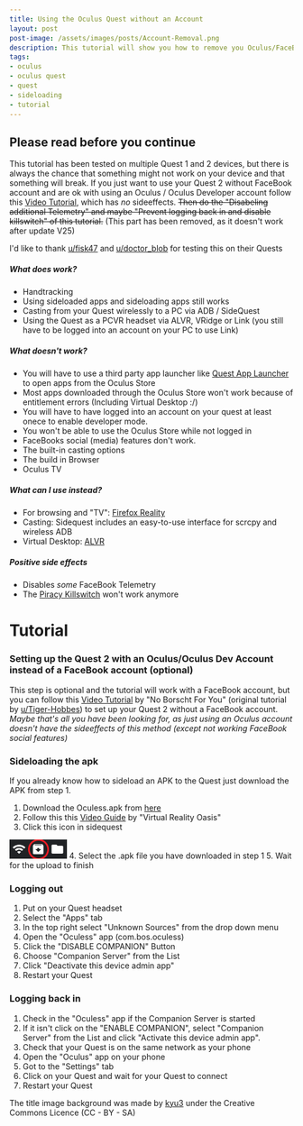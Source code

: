 ```yaml
---
title: Using the Oculus Quest without an Account
layout: post
post-image: /assets/images/posts/Account-Removal.png
description: This tutorial will show you how to remove you Oculus/FaceBook account from your quest
tags:
- oculus
- oculus quest
- quest
- sideloading
- tutorial
---
```


## Please read before you continue
This tutorial has been tested on multiple Quest 1 and 2 devices, but there is always the chance that something might not work on your device and that something will break. If you just want to use your Quest 2 without FaceBook account and are ok with using an Oculus / Oculus Developer account follow this [Video Tutorial](https://www.youtube.com/watch?v=5cyijb7CJZU), which has *no* sideeffects. ~~Then do the "Disabeling additional Telemetry" and maybe "Prevent logging back in and disable killswitch" of this tutorial.~~ (This part has been removed, as it doesn't work after update V25)

I'd like to thank [u/fisk47](https://www.reddit.com/user/fisk47) and [u/doctor_blob](https://www.reddit.com/user/doctor_blob) for testing this on their Quests

##### What does work?
- Handtracking
- Using sideloaded apps and sideloading apps still works
- Casting from your Quest wirelessly to a PC via ADB / SideQuest
- Using the Quest as a PCVR headset via ALVR, VRidge or Link (you still have to be logged into an account on your PC to use Link)

##### What doesn't work?
- You will have to use a third party app launcher like [Quest App Launcher](https://github.com/tverona1/QuestAppLauncher) to open apps from the Oculus Store
- Most apps downloaded through the Oculus Store won't work because of entitlement errors (Including Virtual Desktop :/)
- You will have to have logged into an account on your quest at least onece to enable developer mode.
- You won't be able to use the Oculus Store while not logged in
- FaceBooks social (media) features don't work.
- The built-in casting options
- The build in Browser
- Oculus TV

##### What can I use instead?
- For browsing and "TV": [Firefox Reality](https://github.com/MozillaReality/FirefoxReality)
- Casting: Sidequest includes an easy-to-use interface for scrcpy and wireless ADB
- Virtual Desktop: [ALVR](https://github.com/alvr-org/ALVR)

##### Positive side effects
- Disables *some* FaceBook Telemetry
- The [Piracy Killswitch](https://www.reddit.com/r/OculusQuest/comments/dnuxfs/just_a_heads_up_that_the_latest_quest_90_update/) won't work anymore


# Tutorial
### Setting up the Quest 2 with an Oculus/Oculus Dev Account instead of a FaceBook account (optional)
This step is optional and the tutorial will work with a FaceBook account, but you can follow this [Video Tutorial](https://www.youtube.com/watch?v=5cyijb7CJZU) by "No Borscht For You" (original tutorial by [u/Tiger-Hobbes](https://www.reddit.com/r/OculusQuest/comments/jd6cfi/the_quest_2_has_allegedly_successfully_been_rooted/g9617l2?utm_source=share&utm_medium=web2x&context=3)) to set up your Quest 2 without a FaceBook account. 
*Maybe that's all you have been looking for, as just using an Oculus account doesn't have the sideeffects of this method (except not working FaceBook social features)*

### Sideloading the apk
If you already know how to sideload an APK to the Quest just download the APK from step 1.
1. Download the Oculess.apk from [here](https://github.com/basti564/Oculess/releases)
2. Follow this this [Video Guide](https://youtu.be/RoIXxIfRNTw?t=125) by "Virtual Reality Oasis"
3. Click this icon in sidequest 

![Install APK from folder](/assets/images/posts/install.PNG)
4. Select the .apk file you have downloaded in step 1
5. Wait for the upload to finish

### Logging out
1. Put on your Quest headset
2. Select the "Apps" tab
3. In the top right select "Unknown Sources" from the drop down menu
4. Open the "Oculess" app (com.bos.oculess)
5. Click the "DISABLE COMPANION" Button
6. Choose "Companion Server" from the List
7. Click "Deactivate this device admin app" 
8. Restart your Quest

### Logging back in
1. Check in the "Oculess" app if the Companion Server is started
2. If it isn't click on the "ENABLE COMPANION", select "Companion Server" from the List and click "Activate this device admin app".
3. Check that your Quest is on the same network as your phone
4. Open the "Oculus" app on your phone
5. Got to the "Settings" tab
6. Click on your Quest and wait for your Quest to connect
7. Restart your Quest


The title image background was made by [kyu3](https://kyu3.blog.jp/profile.html) under the Creative Commons Licence (CC - BY - SA)
